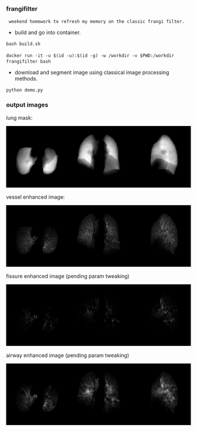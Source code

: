 ### frangifilter


```
 weekend homework to refresh my memory on the classic frangi filter.
```



+ build and go into container.

```
bash build.sh

docker run -it -u $(id -u):$(id -g) -w /workdir -v $PWD:/workdir frangifilter bash
```


+ download and segment image using classical image processing methods.

```
python demo.py
```



### output images

lung mask:

![alt text](static/mip_lung.png)

vessel enhanced image:

![alt text](static/mip_vessel.png)

fissure enhanced image  (pending param tweaking)

![alt text](static/mip_fissure.png)

airway enhanced image (pending param tweaking)

![alt text](static/mip_airway.png)

